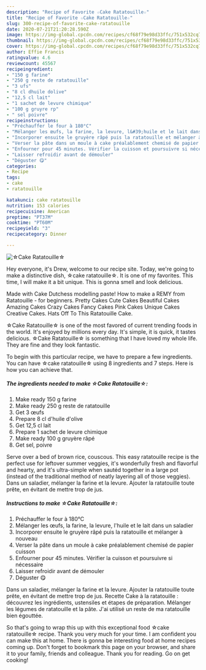 ```yaml
---
description: "Recipe of Favorite ☆Cake Ratatouille☆"
title: "Recipe of Favorite ☆Cake Ratatouille☆"
slug: 300-recipe-of-favorite-cake-ratatouille
date: 2020-07-21T21:20:28.590Z
image: https://img-global.cpcdn.com/recipes/cf68f79e98d33ffc/751x532cq70/☆cake-ratatouille☆-photo-principale-de-la-recette.jpg
thumbnail: https://img-global.cpcdn.com/recipes/cf68f79e98d33ffc/751x532cq70/☆cake-ratatouille☆-photo-principale-de-la-recette.jpg
cover: https://img-global.cpcdn.com/recipes/cf68f79e98d33ffc/751x532cq70/☆cake-ratatouille☆-photo-principale-de-la-recette.jpg
author: Effie Francis
ratingvalue: 4.6
reviewcount: 45567
recipeingredient:
- "150 g farine"
- "250 g reste de ratatouille"
- "3 ufs"
- "8 cl dhuile dolive"
- "12,5 cl lait"
- "1 sachet de levure chimique"
- "100 g gruyre rp"
- " sel poivre"
recipeinstructions:
- "Préchauffer le four à 180°C"
- "Mélanger les œufs, la farine, la levure, l&#39;huile et le lait dans un saladier"
- "Incorporer ensuite le gruyère râpé puis la ratatouille et mélanger à nouveau"
- "Verser la pâte dans un moule à cake préalablement chemisé de papier cuisson"
- "Enfourner pour 45 minutes. Vérifier la cuisson et poursuivre si nécessaire"
- "Laisser refroidir avant de démouler"
- "Déguster 😋"
categories:
- Recipe
tags:
- cake
- ratatouille

katakunci: cake ratatouille 
nutrition: 153 calories
recipecuisine: American
preptime: "PT37M"
cooktime: "PT60M"
recipeyield: "3"
recipecategory: Dinner

---
```



![☆Cake Ratatouille☆](https://img-global.cpcdn.com/recipes/cf68f79e98d33ffc/751x532cq70/☆cake-ratatouille☆-photo-principale-de-la-recette.jpg)

Hey everyone, it's Drew, welcome to our recipe site. Today, we're going to make a distinctive dish, ☆cake ratatouille☆. It is one of my favorites. This time, I will make it a bit unique. This is gonna smell and look delicious.

Made with Cake Dutchess modelling paste! How to make a REMY from Ratatouille - for beginners. Pretty Cakes Cute Cakes Beautiful Cakes Amazing Cakes Crazy Cakes Fancy Cakes Pink Cakes Unique Cakes Creative Cakes. Hats Off To This Ratatouille Cake.

☆Cake Ratatouille☆ is one of the most favored of current trending foods in the world. It's enjoyed by millions every day. It's simple, it is quick, it tastes delicious. ☆Cake Ratatouille☆ is something that I have loved my whole life. They are fine and they look fantastic.


To begin with this particular recipe, we have to prepare a few ingredients. You can have ☆cake ratatouille☆ using 8 ingredients and 7 steps. Here is how you can achieve that.

<!--inarticleads1-->

##### The ingredients needed to make ☆Cake Ratatouille☆:

1. Make ready 150 g farine
1. Make ready 250 g reste de ratatouille
1. Get 3 œufs
1. Prepare 8 cl d&#39;huile d&#39;olive
1. Get 12,5 cl lait
1. Prepare 1 sachet de levure chimique
1. Make ready 100 g gruyère râpé
1. Get  sel, poivre


Serve over a bed of brown rice, couscous. This easy ratatouille recipe is the perfect use for leftover summer veggies, it&#39;s wonderfully fresh and flavorful and hearty, and it&#39;s ultra-simple when sautéd together in a large pot (instead of the traditional method of neatly layering all of those veggies). Dans un saladier, mélanger la farine et la levure. Ajouter la ratatouille toute prête, en évitant de mettre trop de jus. 

<!--inarticleads2-->

##### Instructions to make ☆Cake Ratatouille☆:

1. Préchauffer le four à 180°C
1. Mélanger les œufs, la farine, la levure, l&#39;huile et le lait dans un saladier
1. Incorporer ensuite le gruyère râpé puis la ratatouille et mélanger à nouveau
1. Verser la pâte dans un moule à cake préalablement chemisé de papier cuisson
1. Enfourner pour 45 minutes. Vérifier la cuisson et poursuivre si nécessaire
1. Laisser refroidir avant de démouler
1. Déguster 😋


Dans un saladier, mélanger la farine et la levure. Ajouter la ratatouille toute prête, en évitant de mettre trop de jus. Recette Cake à la ratatouille : découvrez les ingrédients, ustensiles et étapes de préparation. Mélanger les légumes de ratatouille et la pâte. J&#39;ai utilisé un reste de ma ratatouille bien égouttée. 

So that's going to wrap this up with this exceptional food ☆cake ratatouille☆ recipe. Thank you very much for your time. I am confident you can make this at home. There is gonna be interesting food at home recipes coming up. Don't forget to bookmark this page on your browser, and share it to your family, friends and colleague. Thank you for reading. Go on get cooking!
